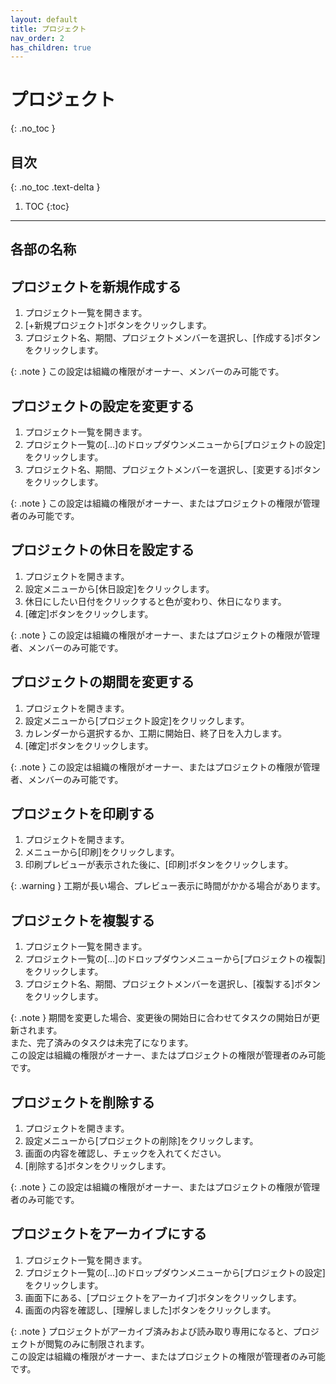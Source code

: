 ```yaml
---
layout: default
title: プロジェクト
nav_order: 2
has_children: true
---
```


# プロジェクト
{: .no_toc }

## 目次
{: .no_toc .text-delta }

1. TOC
{:toc}

---

## 各部の名称


## プロジェクトを新規作成する

1. プロジェクト一覧を開きます。
2. [+新規プロジェクト]ボタンをクリックします。
3. プロジェクト名、期間、プロジェクトメンバーを選択し、[作成する]ボタンをクリックします。

{: .note }
この設定は組織の権限がオーナー、メンバーのみ可能です。

## プロジェクトの設定を変更する

1. プロジェクト一覧を開きます。
2. プロジェクト一覧の[...]のドロップダウンメニューから[プロジェクトの設定]をクリックします。
3. プロジェクト名、期間、プロジェクトメンバーを選択し、[変更する]ボタンをクリックします。

{: .note }
この設定は組織の権限がオーナー、またはプロジェクトの権限が管理者のみ可能です。

## プロジェクトの休日を設定する

1. プロジェクトを開きます。
2. 設定メニューから[休日設定]をクリックします。
3. 休日にしたい日付をクリックすると色が変わり、休日になります。
4. [確定]ボタンをクリックします。

{: .note }
この設定は組織の権限がオーナー、またはプロジェクトの権限が管理者、メンバーのみ可能です。

## プロジェクトの期間を変更する

1. プロジェクトを開きます。
2. 設定メニューから[プロジェクト設定]をクリックします。
3. カレンダーから選択するか、工期に開始日、終了日を入力します。
4. [確定]ボタンをクリックします。

{: .note }
この設定は組織の権限がオーナー、またはプロジェクトの権限が管理者、メンバーのみ可能です。

## プロジェクトを印刷する

1. プロジェクトを開きます。
2. メニューから[印刷]をクリックします。
3. 印刷プレビューが表示された後に、[印刷]ボタンをクリックします。

{: .warning }
工期が長い場合、プレビュー表示に時間がかかる場合があります。

## プロジェクトを複製する

1. プロジェクト一覧を開きます。
2. プロジェクト一覧の[...]のドロップダウンメニューから[プロジェクトの複製]をクリックします。
3. プロジェクト名、期間、プロジェクトメンバーを選択し、[複製する]ボタンをクリックします。  

{: .note }
期間を変更した場合、変更後の開始日に合わせてタスクの開始日が更新されます。  
また、完了済みのタスクは未完了になります。  
この設定は組織の権限がオーナー、またはプロジェクトの権限が管理者のみ可能です。

## プロジェクトを削除する

1. プロジェクトを開きます。
2. 設定メニューから[プロジェクトの削除]をクリックします。
3. 画面の内容を確認し、チェックを入れてください。
4. [削除する]ボタンをクリックします。

{: .note }
この設定は組織の権限がオーナー、またはプロジェクトの権限が管理者のみ可能です。

## プロジェクトをアーカイブにする

1. プロジェクト一覧を開きます。
2. プロジェクト一覧の[...]のドロップダウンメニューから[プロジェクトの設定]をクリックします。
3. 画面下にある、[プロジェクトをアーカイブ]ボタンをクリックします。
4. 画面の内容を確認し、[理解しました]ボタンをクリックします。

{: .note }
プロジェクトがアーカイブ済みおよび読み取り専用になると、プロジェクトが閲覧のみに制限されます。  
この設定は組織の権限がオーナー、またはプロジェクトの権限が管理者のみ可能です。
